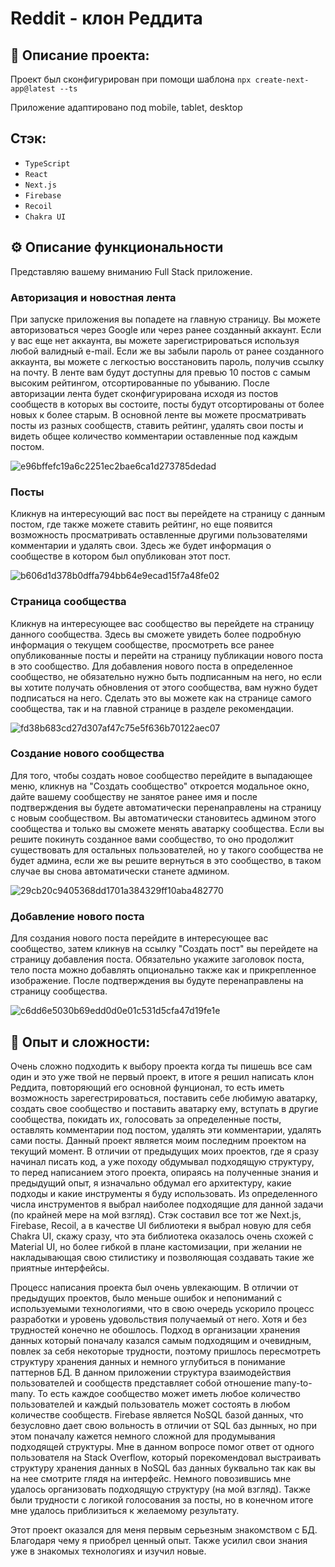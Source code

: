 # Reddit - клон Реддита

## 📓 Описание проекта:

Проект был сконфигурирован при помощи шаблона `npx create-next-app@latest --ts`

Приложение адаптировано под mobile, tablet, desktop

## Cтэк:

* `TypeScript`
* `React`
* `Next.js`
* `Firebase`
* `Recoil`
* `Chakra UI`

## ⚙️ Описание функциональности

Представляю вашему вниманию Full Stack приложение.

### Авторизация и новостная лента

При запуске приложения вы попадете на главную страницу. Вы можете авторизоваться через Google или через ранее созданный аккаунт. Если у вас еще нет аккаунта, вы можете зарегистрироваться используя любой валидный e-mail. Если же вы забыли пароль от ранее созданного аккаунта, вы можете с легкостью восстановить пароль, получив ссылку на почту. В ленте вам будут доступны для превью 10 постов с самым высоким рейтингом, отсортированные по убыванию. После авторизации лента будет сконфигурирована исходя из постов сообществ в которых вы состоите, посты будут отсортированы от более новых к более старым. В основной ленте вы можете просматривать посты из разных сообществ, ставить рейтинг, удалять свои посты и видеть общее количество комментарии оставленные под каждым постом.

![e96bffefc19a6c2251ec2bae6ca1d273785dedad](https://user-images.githubusercontent.com/99764749/197866393-604c0260-dedf-48d7-9ab6-c85b4a58d4af.gif)


### Посты

Кликнув на интересующий вас пост вы перейдете на страницу с данным постом, где также можете ставить рейтинг, но еще появится возможность просматривать оставленные другими пользователями комментарии и удалять свои. Здесь же будет информация о сообществе в котором был опубликован этот пост.

![b606d1d378b0dffa794bb64e9ecad15f7a48fe02](https://user-images.githubusercontent.com/99764749/197867990-8a20df70-079d-4e0c-86a2-61593c23980d.gif)


### Страница сообщества

Кликнув на интересующее вас сообщество вы перейдете на страницу данного сообщества. Здесь вы сможете увидеть более подробную информация о текущем сообществе, просмотреть все ранее опубликованные посты и перейти на страницу публикации нового поста в это сообщество. Для добавления нового поста в определенное сообщество, не обязательно нужно быть подписанным на него, но если вы хотите получать обновления от этого сообщества, вам нужно будет подписаться на него. Сделать это вы можете как на странице самого сообщества, так и на главной странице в разделе рекомендации.

![fd38b683cd27d307af47c75e5f636b70122aec07](https://user-images.githubusercontent.com/99764749/197872630-97af91cc-b011-4efb-89e4-69a9474475a6.gif)


### Создание нового сообщества

Для того, чтобы создать новое сообщество перейдите в выпадающее меню, кликнув на "Создать сообщество" откроется модальное окно, дайте вашему сообществу не занятое ранее имя и после подтверждения вы будете автоматически перенаправлены на страницу с новым сообществом. Вы автоматически становитесь админом этого сообщества и только вы сможете менять аватарку сообщества. Если вы решите покинуть созданное вами сообщество, то оно продолжит существовать для остальных пользователей, но у такого сообщества не будет админа, если же вы решите вернуться в это сообщество, в таком случае вы снова автоматически станете админом.

![29cb20c9405368dd1701a384329ff10aba482770](https://user-images.githubusercontent.com/99764749/197874711-5b501e76-086a-4c7b-8cd4-8322ee2fe5ad.gif)


### Добавление нового поста

Для создания нового поста перейдите в интересующее вас сообщество, затем кликнув на ссылку "Создать пост" вы перейдете на страницу добавления поста. Обязательно укажите заголовок поста, тело поста можно добавлять опционально также как и прикрепленное изображение. После подтверждения вы будуте перенаправлены на страницу сообщества.

![c6dd6e5030b69edd0d0e01c531d5cfa47d19fe1e](https://user-images.githubusercontent.com/99764749/197878605-b838edb6-6238-4e0d-9a0e-eb6bd52deb05.gif)

## 🧪 Опыт и сложности:

Очень сложно подходить к выбору проекта когда ты пишешь все сам один и это уже твой не первый проект, в итоге я решил написать клон Реддита, повторяющий его основной фунционал, то есть иметь возможность зарегестрироваться, поставить себе любимую аватарку, создать свое сообщество и поставить аватарку ему, вступать в другие сообщества, покидать их, голосовать за определенные посты, оставлять комментарии под постом, удалять эти комментарии, удалять сами посты.
Данный проект является моим последним проектом на текущий момент. В отличии от предыдущих моих проектов, где я сразу начинал писать код, а уже походу обдумывал подходящую структуру, то перед написанием этого проекта, опираясь на полученные знания и предыдущий опыт, я изначально обдумал его архитектуру, какие подходы и какие инструменты я буду использовать. Из определенного числа инструментов я выбрал наиболее подходящие для данной задачи (по крайней мере на мой взгляд). Стэк составил все тот же Next.js, Firebase, Recoil, а в качестве UI библиотеки я выбрал новую для себя Chakra UI, скажу сразу, что эта библиотека оказалось очень схожей с Material UI, но более гибкой в плане кастомизации, при желании не накладывающая свою стилистику и позволяющая создавать такие же приятные интерфейсы.

Процесс написания проекта был очень увлекающим. В отличии от предыдущих проектов, было меньше ошибок и непониманий с используемыми технологиями, что в свою очередь ускорило процесс разработки и уровень удовольствия получаемый от него. Хотя и без трудностей конечно не обошлось. Подход в организации хранения данных который поначалу казался самым подходящим и очевидным, повлек за себя некоторые трудности, поэтому пришлось пересмотреть структуру хранения данных и немного углубиться в понимание паттернов БД. В данном приложении структура взаимодействия пользователей и сообществ представляет собой отношение many-to-many. То есть каждое сообщество может иметь любое количество пользователей и каждый пользователь может состоять в любом количестве сообществ. Firebase является NoSQL базой данных, что безусловно дает свою вольность в отличии от SQL баз дынных, но при этом поначалу кажется немного сложной для продумывания подходящей структуры. Мне в данном вопросе помог ответ от одного пользователя на Stack Overflow, который порекомендовал выстраивать структуру хранения данных в NoSQL баз данных буквально так как вы на нее смотрите глядя на интерфейс. Немного повозившись мне удалось организовать подходящую структуру (на мой взгляд). Также были трудности с логикой голосования за посты, но в конечном итоге мне удалось приблизиться к желаемому результату.

Этот проект оказался для меня первым серьезным знакомством с БД. Благодаря чему я приобрел ценный опыт. Также усилил свои знания уже в знакомых технологиях и изучил новые.
